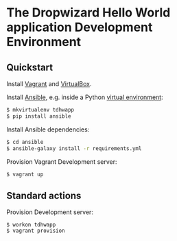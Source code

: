 # The Dropwizard Hello World application Development Environment

## Quickstart

Install [Vagrant](https://www.vagrantup.com/) and [VirtualBox](https://www.virtualbox.org/wiki/Downloads).

Install [Ansible](https://www.ansible.com/), e.g. inside a Python [virtual environment](https://docs.python-guide.org/dev/virtualenvs/):

```sh
$ mkvirtualenv tdhwapp
$ pip install ansible
```

Install Ansible dependencies:

```sh
$ cd ansible
$ ansible-galaxy install -r requirements.yml
```

Provision Vagrant Development server:

```sh
$ vagrant up
```

## Standard actions

Provision Development server:

```
$ workon tdhwapp
$ vagrant provision
```
